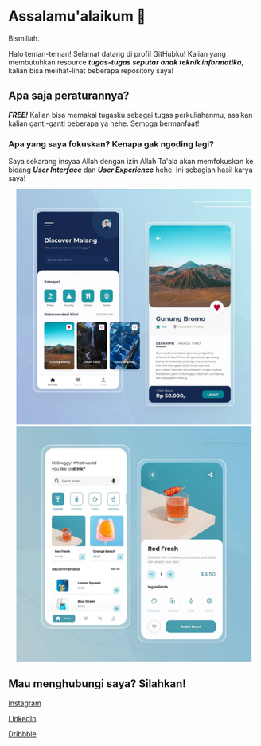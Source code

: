 # Assalamu'alaikum 👋

Bismillah.

Halo teman-teman! Selamat datang di profil GitHubku! Kalian yang membutuhkan resource **_tugas-tugas seputar anak teknik informatika_**, kalian bisa melihat-lihat beberapa repository saya!

## Apa saja peraturannya?

**_FREE!_** Kalian bisa memakai tugasku sebagai tugas perkuliahanmu, asalkan kalian ganti-ganti beberapa ya hehe. Semoga bermanfaat!

### Apa yang saya fokuskan? Kenapa gak ngoding lagi?

Saya sekarang insyaa Allah dengan izin Allah Ta'ala akan memfokuskan ke bidang **_User Interface_** dan **_User Experience_** hehe. Ini sebagian hasil karya saya!


<p align="center">
  <img src="design/design-1.jpg" width="473" height="473" alt="Design 1">
  <img src="design/design-2.jpg" width="473" height="473" alt="Design 2">
</p>


## Mau menghubungi saya? Silahkan!

[Instagram](https://instagram.com/greggygf)

[LinkedIn](https://www.linkedin.com/in/greggygf/)

[Dribbble](https://www.dribbble.com/greggygf)
<!--
**greggygf/greggygf** is a ✨ _special_ ✨ repository because its `README.md` (this file) appears on your GitHub profile.

Here are some ideas to get you started:

- 🔭 I’m currently working on ...
- 🌱 I’m currently learning ...
- 👯 I’m looking to collaborate on ...
- 🤔 I’m looking for help with ...
- 💬 Ask me about ...
- 📫 How to reach me: ...
- 😄 Pronouns: ...
- ⚡ Fun fact: ...
-->
